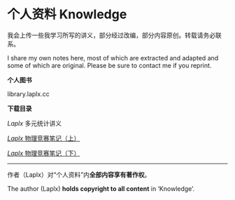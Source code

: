 # 个人资料 Knowledge

我会上传一些我学习所写的讲义，部分经过改编，部分内容原创。转载请务必联系。

I share my own notes here, most of which are extracted and adapted and some of which are original. Please be sure to contact me if you reprint.

**个人图书**

library.laplx.cc

**下载目录**

*Laplx* 多元统计讲义

[*Laplx* 物理竞赛笔记（上）](know/phy-1.pdf)

[*Laplx* 物理竞赛笔记（下）](know/phy-2.pdf)

---

作者（Laplx）对“个人资料”内**全部内容享有著作权**。

The author (Laplx) **holds copyright to all content** in ‘Knowledge’. 